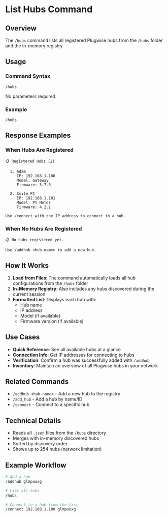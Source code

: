 # List Hubs Command

## Overview

The `/hubs` command lists all registered Plugwise hubs from the `/hubs` folder and the in-memory registry.

## Usage

### Command Syntax

```
/hubs
```

No parameters required.

### Example

```
/hubs
```

## Response Examples

### When Hubs Are Registered

```
📋 Registered Hubs (2)

  1. Adam
     IP: 192.168.1.100
     Model: Gateway
     Firmware: 3.7.8

  2. Smile P1
     IP: 192.168.1.101
     Model: P1 Meter
     Firmware: 4.2.1

Use /connect with the IP address to connect to a hub.
```

### When No Hubs Are Registered

```
📋 No hubs registered yet.

Use /addhub <hub-name> to add a new hub.
```

## How It Works

1. **Load from Files**: The command automatically loads all hub configurations from the `/hubs` folder
2. **In-Memory Registry**: Also includes any hubs discovered during the current session
3. **Formatted List**: Displays each hub with:
   - Hub name
   - IP address
   - Model (if available)
   - Firmware version (if available)

## Use Cases

- **Quick Reference**: See all available hubs at a glance
- **Connection Info**: Get IP addresses for connecting to hubs
- **Verification**: Confirm a hub was successfully added with `/addhub`
- **Inventory**: Maintain an overview of all Plugwise hubs in your network

## Related Commands

- `/addhub <hub-name>` - Add a new hub to the registry
- `/add_hub` - Add a hub by name/ID  
- `/connect` - Connect to a specific hub

## Technical Details

- Reads all `.json` files from the `/hubs` directory
- Merges with in-memory discovered hubs
- Sorted by discovery order
- Shows up to 254 hubs (network limitation)

## Example Workflow

```bash
# Add a hub
/addhub glmpuuxg

# List all hubs
/hubs

# Connect to a hub from the list
/connect 192.168.1.100 glmpuuxg
```
